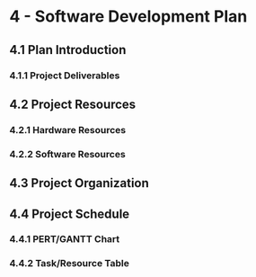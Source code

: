 # 4 - Software Development Plan
## 4.1 Plan Introduction
### 4.1.1 Project Deliverables
## 4.2 Project Resources
### 4.2.1 Hardware Resources
### 4.2.2 Software Resources
## 4.3 Project Organization
## 4.4 Project Schedule
### 4.4.1 PERT/GANTT Chart
### 4.4.2 Task/Resource Table